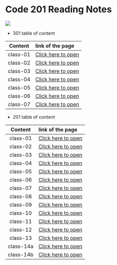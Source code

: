 # Code 201 Reading Notes

![](https://www.lifewire.com/thmb/04MRjlpi7IdE9SEOymyTJ7ByVoE=/400x250/filters:no_upscale():max_bytes(150000):strip_icc()/GettyImages-663932038-6a057cdc923147bf99f1cee4654a1032.jpg)

* 301 table of content


|Content|link of the page|
|:-----:|:---------------|
|class-01|[Click here to open](301-class-01)|
|class-02|[Click here to open](301-class-02)|
|class-03|[Click here to open](301-class-03)|
|class-04|[Click here to open](301-class-04)|
|class-05|[Click here to open](301-class-05)|
|class-06|[Click here to open](301-class-06)|
|class-07|[Click here to open](301-class-07)|






* 201 table of content


|Content|link of the page|
|:-----:|:---------------|
|class-01|[Click here to open](class-01)|
|class-02|[Click here to open](class-02)|
|class-03|[Click here to open](class-03)|
|class-04|[Click here to open](class-04)|
|class-05|[Click here to open](class-05)|
|class-06|[Click here to open](class-06)|
|class-07|[Click here to open](class-07)|
|class-08|[Click here to open](class-08)|
|class-09|[Click here to open](class-09)|
|class-10|[Click here to open](class-10)|
|class-11|[Click here to open](class-11)|
|class-12|[Click here to open](class-12)|
|class-13|[Click here to open](class-13)|
|class-14a|[Click here to open](class-14a)|
|class-14b|[Click here to open](class-14b)|
